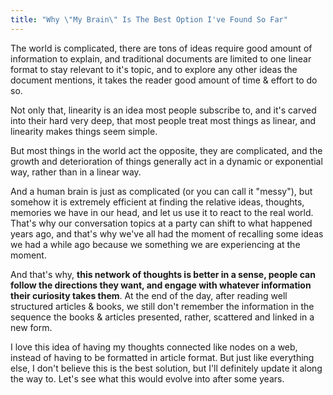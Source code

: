 ```yaml
---
title: "Why \"My Brain\" Is The Best Option I've Found So Far"
---
```


The world is complicated, there are tons of ideas require good amount of information to explain, and traditional documents are limited to one linear format to stay relevant to it's topic, and to explore any other ideas the document mentions, it takes the reader good amount of time & effort to do so.

Not only that, linearity is an idea most people subscribe to, and it's carved into their hard very deep, that most people treat most things as linear, and linearity makes things seem simple.

But most things in the world act the opposite, they are complicated, and the growth and deterioration of things generally act in a dynamic or exponential way, rather than in a linear way.

And a human brain is just as complicated (or you can call it "messy"), but somehow it is extremely efficient at finding the relative ideas, thoughts, memories we have in our head, and let us use it to react to the real world. That's why our conversation topics at a party can shift to what happened years ago, and that's why we've all had the moment of recalling some ideas we had a while ago because we something we are experiencing at the moment.

And that's why, **this network of thoughts is better in a sense, people can follow the directions they want, and engage with whatever information their curiosity takes them**. At the end of the day, after reading well structured articles & books, we still don't remember the information in the sequence the books & articles presented, rather, scattered and linked in a new form.

I love this idea of having my thoughts connected like nodes on a web, instead of having to be formatted in article format. But just like everything else, I don't believe this is the best solution, but I'll definitely update it along the way to. Let's see what this would evolve into after some years.

